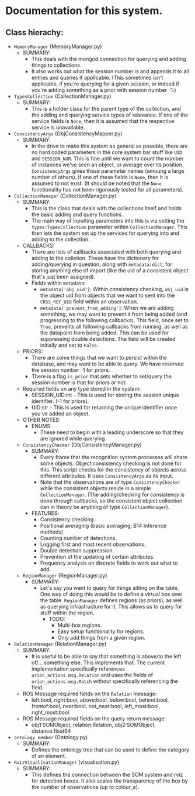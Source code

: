 # Documentation for this system.

## Class hierachy:

 + `MemoryManager`                (MemoryManager.py)
    - SUMMARY:
       - This deals with the mongod connection for querying and adding things to collections.
       - It also works out what the session number is and appends it to all entries and queries if applicable. (This sometimes isn't applicable, if you're querying for a given session, or indeed if you're adding something as a prior with session number -1.)
 + `TypesCollection`              (CollectionManager.py)
    - SUMMARY:
       - This is a holder class for the parent type of the collection, and the adding and querying service types of relevance. If one of the service fields is `None`, then it is assumed that the respective service is unavailable.
 + `ConsistencyArgs`              (ObjConsistencyMapper.py)
    - SUMMARY:
       - In the drive to make this system as general as possible, there are no hard coded parameters in the core system bar stuff like `UID` and   `SESSION_NUM`. This is fine until we want to count the number of instances we've seen an object, or average over its position. `ConsistencyArgs` gives these parameter names (amoung a large number of others). If one of these fields is `None`, then it is assumed to not exist. (It should be noted that the `None` functionality has not been rigorously tested for all parameters).
 + `CollectionManager`            (CollectionManager.py)
    - SUMMARY:
       - This is the class that deals with the collections itself and holds the basic adding and query functions.
       - The main way of inputting parameters into this is via setting the `types:TypesCollection` parameter within `CollectionManager`. This then lets the system set up the services for querying into and adding to the collection.
    - CALLBACKS:
       - There are lists of callbacks associated with both querying and adding to the colletion. These have the dictionary for adding/querying in question, along with `metadata:dict`, for storing anything else of import (like the uid of a consistent object that's just been assigned).
       - Fields within `metadata`:
          - `metadata['obj_uid']`: Within consistency checking, `obj_uid` is the object uid from objects that we want to sent into the `CRSS_REF_UID` field within an observation.
          - `metadata['prevent_from_adding']`: When we are adding something, we may want to prevent it from being added (and progressing to the following callbacks). This field, once set to `True`, prevents all following callbacks from running, as well as the datapoint from being added. This can be used for suppressing double detections. The field will be created initially and set to `False`. 
    - PRIORS:
       - There are some things that we want to persist within the database, and may want to be able to query. We have reserved the session number -1 for priors. 
       - There is a flag `is_prior` that sets whether to set/query the session number is that for priors or not. 
    - Required fields on any type stored in the system:
       - SESSION_UID:int - This is used for storing the session unique identifier. (-1 for priors).
       - UID:str - This is used for returning the unique identifier once you've added an object.
    - OTHER NOTES:
       - ENUMS:
          - These need to begin with a leading underscore so that they are ignored while querying.
    + `ConsistencyChecker`        (ObjConsistencyManager.py)
       - SUMMARY:
          - Every frame that the recognition system processes will share some objects. Object consistency checking is not done for this. This script checks for the consistency of objects across different attributes. It uses `ConsistencyArgs` as its input.
          - Note that the observations are of type `ConsistencyChecker` while the consistent objects reside in a simple `CollectionManager`. (The adding/checking for consistency is done through callbacks, so the consistent object collection can in theory be anything of type `CollectionManager`).
       - FEATURES:
          - Consistency checking.
          - Positional averaging (basic averaging, B14 Inference methods)
          - Counting number of detections.
          - Logging first and most recent observations.
          - Double detection suppression.
          - Prevention of the updating of certain attributes.
          - Frequency analysis on discrete fields to work out what to add.
    + `RegionManager`             (RegionManager.py)
       - SUMMARY:
          - Let's say you want to query for things sitting on the table. One way of doing this would be to define a virtual box over the table. `RegionManager` defines regions (as priors), as well as querying infrastructure for it. This allows us to query for stuff within the region.
             - TODO:
                - Multi-box regions.
                - Easy setup functionality for regions.
                - Only add things from a given region.
 + `RelationManager`              (RelationManager.py)
    - SUMMARY:
       - It is useful to be able to say that something is above/to the left of/... something else. This implements that. The current implementation specifically references `orion_actions.msg.Relation` and uses the fields of `orion_actions.msg.Match` without specifically referencing the field.
    - ROS Message required fields on the `Relation` message:
       - left:bool, right:bool, above:bool, below:bool,  behind:bool, frontof:bool, near:bool, not_near:bool, left_most:bool, right_most:bool
    - ROS Message required fields on the query return message:
       - obj1:SOMObject, relation:Relation, obj2:SOMObject, distance:float64
 + `ontology_member`              (Ontology.py)
    - SUMMARY:
       - Defines the ontology tree that can be used to define the category of an element.
 + `RvizVisualisationManager`     (visualisation.py)
    - SUMMARY:
       - This defines the connection between the SOM system and rviz for detection boxes. It also scales the transparency of the box by the number of observations (up to colour_a).